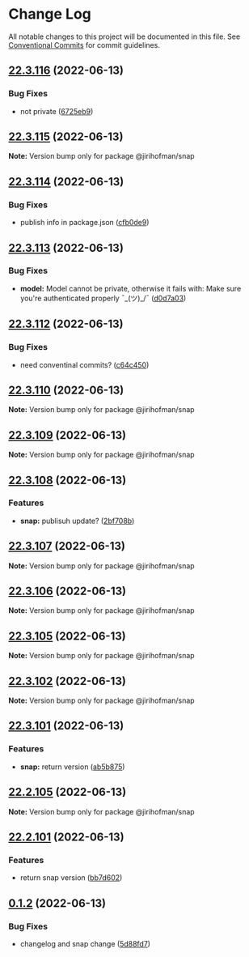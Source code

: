 # Change Log

All notable changes to this project will be documented in this file.
See [Conventional Commits](https://conventionalcommits.org) for commit guidelines.

## [22.3.116](https://github.com/jirihofman/lerna-poc/compare/v22.3.115...v22.3.116) (2022-06-13)


### Bug Fixes

* not private ([6725eb9](https://github.com/jirihofman/lerna-poc/commit/6725eb96181d49dbb01929be2d346604f6c6b341))





## [22.3.115](https://github.com/jirihofman/lerna-poc/compare/v22.3.114...v22.3.115) (2022-06-13)

**Note:** Version bump only for package @jirihofman/snap





## [22.3.114](https://github.com/jirihofman/lerna-poc/compare/v22.3.113...v22.3.114) (2022-06-13)


### Bug Fixes

* publish info in package.json ([cfb0de9](https://github.com/jirihofman/lerna-poc/commit/cfb0de9ef8e831af0aafe812eaa75b97609ee330))





## [22.3.113](https://github.com/jirihofman/lerna-poc/compare/v22.3.112...v22.3.113) (2022-06-13)


### Bug Fixes

* **model:** Model cannot be private, otherwise it fails with: Make sure you're authenticated properly ¯\_(ツ)_/¯ ([d0d7a03](https://github.com/jirihofman/lerna-poc/commit/d0d7a032cc676bcd86d0a8157a970943c393875d))





## [22.3.112](https://github.com/jirihofman/lerna-poc/compare/v22.3.110...v22.3.112) (2022-06-13)


### Bug Fixes

* need conventinal commits? ([c64c450](https://github.com/jirihofman/lerna-poc/commit/c64c4504e42ed1e6c0fda256ce4489546a118cca))





## [22.3.110](https://github.com/jirihofman/lerna-poc/compare/v22.3.109...v22.3.110) (2022-06-13)

**Note:** Version bump only for package @jirihofman/snap





## [22.3.109](https://github.com/jirihofman/lerna-poc/compare/v22.3.108...v22.3.109) (2022-06-13)

**Note:** Version bump only for package @jirihofman/snap





## [22.3.108](https://github.com/jirihofman/lerna-poc/compare/v22.3.107...v22.3.108) (2022-06-13)


### Features

* **snap:** publisuh update? ([2bf708b](https://github.com/jirihofman/lerna-poc/commit/2bf708b67b98807d45f58e39b40ec803e942496f))





## [22.3.107](https://github.com/jirihofman/lerna-poc/compare/v22.3.106...v22.3.107) (2022-06-13)

**Note:** Version bump only for package @jirihofman/snap





## [22.3.106](https://github.com/jirihofman/lerna-poc/compare/v22.3.105...v22.3.106) (2022-06-13)

**Note:** Version bump only for package @jirihofman/snap





## [22.3.105](https://github.com/jirihofman/lerna-poc/compare/v22.3.104...v22.3.105) (2022-06-13)

**Note:** Version bump only for package @jirihofman/snap





## [22.3.102](https://github.com/jirihofman/lerna-poc/compare/v22.3.101...v22.3.102) (2022-06-13)

**Note:** Version bump only for package @jirihofman/snap





## [22.3.101](https://github.com/jirihofman/lerna-poc/compare/v22.2.105...v22.3.101) (2022-06-13)


### Features

* **snap:** return version ([ab5b875](https://github.com/jirihofman/lerna-poc/commit/ab5b875ef62595031edc15ef6d7af35bac5b1a4f))





## [22.2.105](https://github.com/jirihofman/lerna-poc/compare/v22.2.104...v22.2.105) (2022-06-13)

**Note:** Version bump only for package @jirihofman/snap





## [22.2.101](https://github.com/jirihofman/lerna-poc/compare/v0.1.2...v22.2.101) (2022-06-13)


### Features

* return snap version ([bb7d602](https://github.com/jirihofman/lerna-poc/commit/bb7d602a4d9ff0aa7cd6a585d2a426bab7baec98))





## [0.1.2](https://github.com/jirihofman/lerna-poc/compare/v0.1.1...v0.1.2) (2022-06-13)


### Bug Fixes

* changelog and snap change ([5d88fd7](https://github.com/jirihofman/lerna-poc/commit/5d88fd76fca0dea555e199755095a047096091d7))
